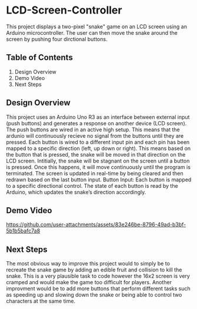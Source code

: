 # LCD-Screen-Controller

This project displays a two-pixel "snake" game on an LCD screen using an Arduino microcontroller. The user can then move the snake around the screen by pushing four dirctional buttons.

## Table of Contents

  1) Design Overview
  2) Demo Video
  3) Next Steps

## Design Overview
This project uses an Arduino Uno R3 as an interface between external input (push buttons) and generates a response on another device (LCD screen). The push buttons are wired in an active high setup. This means that the ardunio will continuously recieve no signal from the buttons until they are pressed. Each button is wired to a different input pin and each pin has been mapped to a specific direction (left, up down or right). This means based on the button that is pressed, the snake will be moved in that direction on the LCD screen.
Intitially, the snake will be stagnant on the screen until a button is pressed. Once this happens, it will move continuously until the program is terminated. The screen is updated in real-time by being cleared and then redrawn based on the last button input.
Button Input: Each button is mapped to a specific directional control. The state of each button is read by the Arduino, which updates the snake’s direction accordingly.

## Demo Video
https://github.com/user-attachments/assets/83e246be-8796-49ad-b3bf-5b1b5bafc7a8

## Next Steps
The most obvious way to improve this project would to simply be to recreate the snake game by adding an edible fruit and collision to kill the snake. This is a very plausible task to code however the 16x2 screen is very cramped and would make the game too difficult for players. Another improvment would be to add more buttons that perform different tasks such as speeding up and slowing down the snake or being able to control two characters at the same time.
